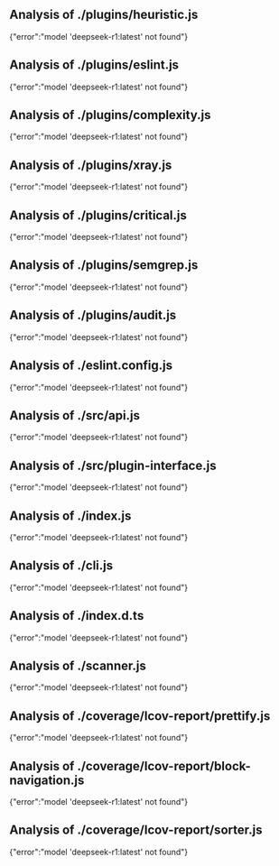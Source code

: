 ## Analysis of ./plugins/heuristic.js

{"error":"model 'deepseek-r1:latest' not found"}

## Analysis of ./plugins/eslint.js

{"error":"model 'deepseek-r1:latest' not found"}

## Analysis of ./plugins/complexity.js

{"error":"model 'deepseek-r1:latest' not found"}

## Analysis of ./plugins/xray.js

{"error":"model 'deepseek-r1:latest' not found"}

## Analysis of ./plugins/critical.js

{"error":"model 'deepseek-r1:latest' not found"}

## Analysis of ./plugins/semgrep.js

{"error":"model 'deepseek-r1:latest' not found"}

## Analysis of ./plugins/audit.js

{"error":"model 'deepseek-r1:latest' not found"}

## Analysis of ./eslint.config.js

{"error":"model 'deepseek-r1:latest' not found"}

## Analysis of ./src/api.js

{"error":"model 'deepseek-r1:latest' not found"}

## Analysis of ./src/plugin-interface.js

{"error":"model 'deepseek-r1:latest' not found"}

## Analysis of ./index.js

{"error":"model 'deepseek-r1:latest' not found"}

## Analysis of ./cli.js

{"error":"model 'deepseek-r1:latest' not found"}

## Analysis of ./index.d.ts

{"error":"model 'deepseek-r1:latest' not found"}

## Analysis of ./scanner.js

{"error":"model 'deepseek-r1:latest' not found"}

## Analysis of ./coverage/lcov-report/prettify.js

{"error":"model 'deepseek-r1:latest' not found"}

## Analysis of ./coverage/lcov-report/block-navigation.js

{"error":"model 'deepseek-r1:latest' not found"}

## Analysis of ./coverage/lcov-report/sorter.js

{"error":"model 'deepseek-r1:latest' not found"}
